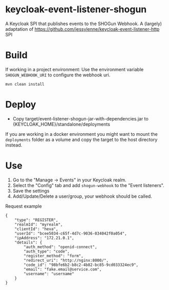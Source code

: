 # keycloak-event-listener-shogun

A Keycloak SPI that publishes events to the SHOGun Webhook.
A (largely) adaptation of https://github.com/jessylenne/keycloak-event-listener-http SPI

# Build
If working in a project environment: Use the environment variable `SHOGUN_WEBHOOK_URI` to configure the webhook uri.

```
mvn clean install
```

# Deploy

* Copy target/event-listener-shogun-jar-with-dependencies.jar to {KEYCLOAK_HOME}/standalone/deployments

If you are working in a docker environment you might want to mount the `deployments` folder as a volume and copy the
target to the host directory instead.

# Use

1. Go to the "Manage -> Events" in your Keycloak realm.
2. Select the "Config" tab and add `shogun-webhook` to the "Event listeners".
3. Save the settings
4. Add/Update/Delete a user/group, your webhook should be called.

Request example
```
{
    "type": "REGISTER",
    "realmId": "myrealm",
    "clientId": "heva",
    "userId": "bcee5034-c65f-4d7c-9036-034042f0a054",
    "ipAddress": "172.21.0.1", 
    "details": {
        "auth_method": "openid-connect",
        "auth_type": "code",
        "register_method": "form",
        "redirect_uri": "http://nginx:8000/",
        "code_id": "98bfe6b2-b8c2-4b82-bc85-9cd033324ec9",
        "email": "fake.email@service.com",
        "username": "username"
    }
}
```